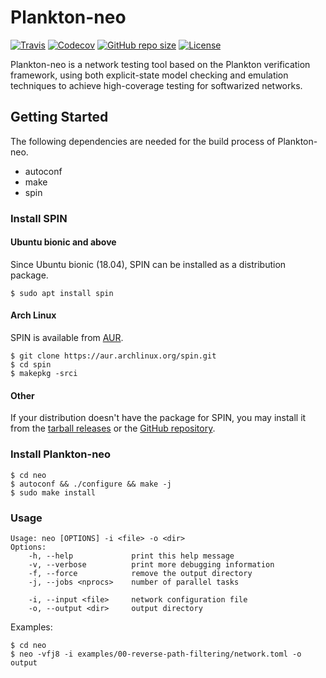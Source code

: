 Plankton-neo
============

[![Travis](https://img.shields.io/travis/com/netarch/neo.svg)](https://travis-ci.com/netarch/neo)
[![Codecov](https://img.shields.io/codecov/c/github/netarch/neo.svg)](https://codecov.io/gh/netarch/neo)
[![GitHub repo size](https://img.shields.io/github/repo-size/netarch/neo.svg)](https://github.com/netarch/neo)
[![License](https://img.shields.io/github/license/netarch/neo.svg)](https://github.com/netarch/neo/blob/master/LICENSE)

Plankton-neo is a network testing tool based on the Plankton verification
framework, using both explicit-state model checking and emulation techniques to
achieve high-coverage testing for softwarized networks.


## Getting Started

The following dependencies are needed for the build process of Plankton-neo.

- autoconf
- make
- spin

### Install SPIN

#### Ubuntu bionic and above

Since Ubuntu bionic (18.04), SPIN can be installed as a distribution package.

```
$ sudo apt install spin
```

#### Arch Linux

SPIN is available from [AUR](https://aur.archlinux.org/packages/spin/).

```
$ git clone https://aur.archlinux.org/spin.git
$ cd spin
$ makepkg -srci
```

#### Other

If your distribution doesn't have the package for SPIN, you may install it from
the [tarball releases](http://spinroot.com/spin/Src/index.html) or the [GitHub
repository](https://github.com/nimble-code/Spin).

### Install Plankton-neo

```
$ cd neo
$ autoconf && ./configure && make -j
$ sudo make install
```

### Usage

```
Usage: neo [OPTIONS] -i <file> -o <dir>
Options:
    -h, --help             print this help message
    -v, --verbose          print more debugging information
    -f, --force            remove the output directory
    -j, --jobs <nprocs>    number of parallel tasks

    -i, --input <file>     network configuration file
    -o, --output <dir>     output directory
```

Examples:

```
$ cd neo
$ neo -vfj8 -i examples/00-reverse-path-filtering/network.toml -o output
```

